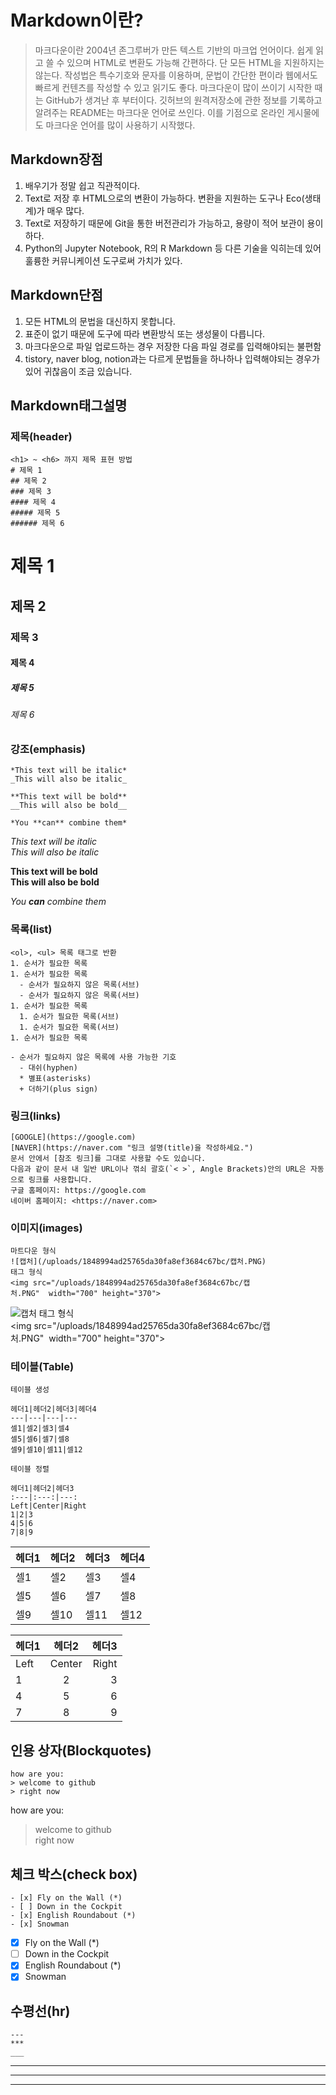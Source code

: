 # Markdown이란?

> 마크다운이란 2004년 존그루버가 만든 텍스트 기반의 마크업 언어이다. 
> 쉽게 읽고 쓸 수 있으며 HTML로 변환도 가능해 간편하다. 단 모든 HTML을 지원하지는 않는다.
> 작성법은 특수기호와 문자를 이용하며, 문법이 간단한 편이라 웹에서도 빠르게 컨텐츠를 작성할 수 있고 읽기도 좋다. 마크다운이 많이 쓰이기 시작한 때는 GitHub가 생겨난 후 부터이다. 
> 깃허브의 원격저장소에 관한 정보를 기록하고 알려주는 README는 마크다운 언어로 쓰인다. 이를 기점으로 온라인 게시물에도 마크다운 언어를 많이 사용하기 시작했다.

## Markdown장점
<ol>
  <li>배우기가 정말 쉽고 직관적이다.  <br>
  <li>Text로 저장 후 HTML으로의 변환이 가능하다. 변환을 지원하는 도구나 Eco(생태계)가 매우 많다. <br>
  <li>Text로 저장하기 때문에 Git을 통한 버전관리가 가능하고, 용량이 적어 보관이 용이하다. <br>
  <li>Python의 Jupyter Notebook, R의 R Markdown 등 다른 기술을 익히는데 있어 훌륭한 커뮤니케이션 도구로써 가치가 있다. <br>
</ol>

## Markdown단점
<ol>
  <li>모든 HTML의 문법을 대신하지 못합니다. <br>
  <li>표준이 없기 때문에 도구에 따라 변환방식 또는 생성물이 다릅니다. <br>
  <li>마크다운으로 파일 업로드하는 경우 저장한 다음 파일 경로를 입력해야되는 불편함 <br>
  <li>tistory, naver blog, notion과는 다르게 문법들을 하나하나 입력해야되는 경우가 있어 귀찮음이 조금 있습니다. <br>
</ol>

## Markdown태그설명
### 제목(header)
```
<h1> ~ <h6> 까지 제목 표현 방법
# 제목 1
## 제목 2
### 제목 3
#### 제목 4
##### 제목 5
###### 제목 6
```
# 제목 1
## 제목 2
### 제목 3
#### 제목 4
##### 제목 5
###### 제목 6
### 강조(emphasis)
```
*This text will be italic* 
_This will also be italic_ 

**This text will be bold** 
__This will also be bold__ 

*You **can** combine them*
```
*This text will be italic*  <br>
_This will also be italic_  <br>
 
**This text will be bold**  <br>
__This will also be bold__  <br>

*You **can** combine them* <br>
### 목록(list)
```
<ol>, <ul> 목록 태그로 반환
1. 순서가 필요한 목록
1. 순서가 필요한 목록
  - 순서가 필요하지 않은 목록(서브) 
  - 순서가 필요하지 않은 목록(서브) 
1. 순서가 필요한 목록
  1. 순서가 필요한 목록(서브)
  1. 순서가 필요한 목록(서브)
1. 순서가 필요한 목록

- 순서가 필요하지 않은 목록에 사용 가능한 기호
  - 대쉬(hyphen)
  * 별표(asterisks)
  + 더하기(plus sign)
```

### 링크(links)
```
[GOOGLE](https://google.com)
[NAVER](https://naver.com "링크 설명(title)을 작성하세요.")
문서 안에서 [참조 링크]를 그대로 사용할 수도 있습니다.
다음과 같이 문서 내 일반 URL이나 꺾쇠 괄호(`< >`, Angle Brackets)안의 URL은 자동으로 링크를 사용합니다.
구글 홈페이지: https://google.com
네이버 홈페이지: <https://naver.com>
```

### 이미지(images)
```
마트다운 형식
![캡처](/uploads/1848994ad25765da30fa8ef3684c67bc/캡처.PNG)
태그 형식
<img src="/uploads/1848994ad25765da30fa8ef3684c67bc/캡처.PNG"  width="700" height="370">
```
![캡처](/uploads/1848994ad25765da30fa8ef3684c67bc/캡처.PNG)
태그 형식
<img src="/uploads/1848994ad25765da30fa8ef3684c67bc/캡처.PNG"  width="700" height="370">
### 테이블(Table)
```
테이블 생성

헤더1|헤더2|헤더3|헤더4
---|---|---|---
셀1|셀2|셀3|셀4
셀5|셀6|셀7|셀8
셀9|셀10|셀11|셀12

테이블 정렬

헤더1|헤더2|헤더3
:---|:---:|---:
Left|Center|Right
1|2|3
4|5|6
7|8|9
```

헤더1|헤더2|헤더3|헤더4
---|---|---|---
셀1|셀2|셀3|셀4
셀5|셀6|셀7|셀8
셀9|셀10|셀11|셀12

헤더1|헤더2|헤더3
:---|:---:|---:
Left|Center|Right
1|2|3
4|5|6
7|8|9

## 인용 상자(Blockquotes)
```
how are you: 
> welcome to github
> right now
```
how are you: 
> welcome to github <br>
> right now

## 체크 박스(check box)
```
- [x] Fly on the Wall (*)
- [ ] Down in the Cockpit
- [x] English Roundabout (*)
- [x] Snowman
```
- [x] Fly on the Wall (*)
- [ ] Down in the Cockpit
- [x] English Roundabout (*)
- [x] Snowman

## 수평선(hr)
```
--- 
*** 
___
```
--- 
*** 
___
